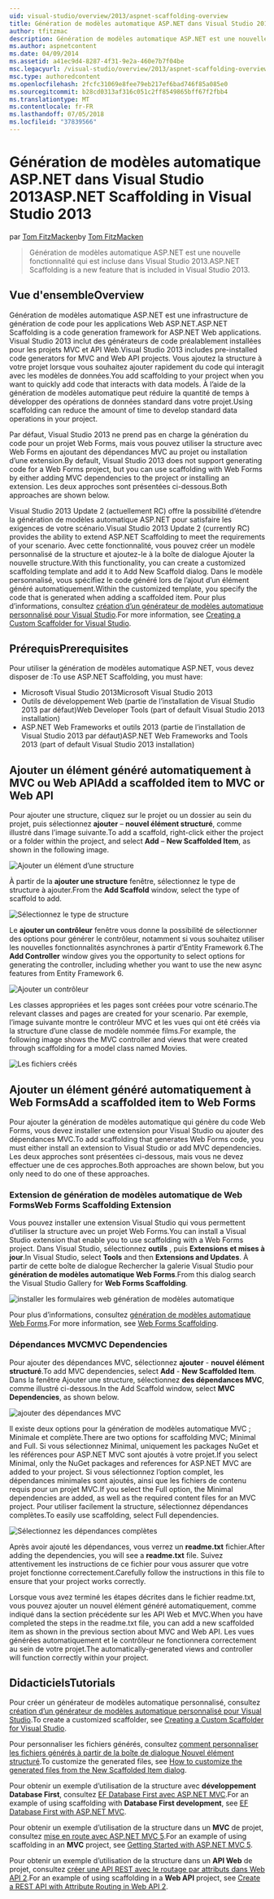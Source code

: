 ```yaml
---
uid: visual-studio/overview/2013/aspnet-scaffolding-overview
title: Génération de modèles automatique ASP.NET dans Visual Studio 2013 | Microsoft Docs
author: tfitzmac
description: Génération de modèles automatique ASP.NET est une nouvelle fonctionnalité qui est incluse dans Visual Studio 2013.
ms.author: aspnetcontent
ms.date: 04/09/2014
ms.assetid: a41ec9d4-8287-4f31-9e2a-460e7b7f04be
msc.legacyurl: /visual-studio/overview/2013/aspnet-scaffolding-overview
msc.type: authoredcontent
ms.openlocfilehash: 2fcfc31069e8fee79eb217ef6bad746f85a085e0
ms.sourcegitcommit: b28cd0313af316c051c2ff8549865bff67f2fbb4
ms.translationtype: MT
ms.contentlocale: fr-FR
ms.lasthandoff: 07/05/2018
ms.locfileid: "37839566"
---
```

<a name="aspnet-scaffolding-in-visual-studio-2013"></a><span data-ttu-id="b9033-103">Génération de modèles automatique ASP.NET dans Visual Studio 2013</span><span class="sxs-lookup"><span data-stu-id="b9033-103">ASP.NET Scaffolding in Visual Studio 2013</span></span>
====================
<span data-ttu-id="b9033-104">par [Tom FitzMacken](https://github.com/tfitzmac)</span><span class="sxs-lookup"><span data-stu-id="b9033-104">by [Tom FitzMacken](https://github.com/tfitzmac)</span></span>

> <span data-ttu-id="b9033-105">Génération de modèles automatique ASP.NET est une nouvelle fonctionnalité qui est incluse dans Visual Studio 2013.</span><span class="sxs-lookup"><span data-stu-id="b9033-105">ASP.NET Scaffolding is a new feature that is included in Visual Studio 2013.</span></span>


## <a name="overview"></a><span data-ttu-id="b9033-106">Vue d'ensemble</span><span class="sxs-lookup"><span data-stu-id="b9033-106">Overview</span></span>

<span data-ttu-id="b9033-107">Génération de modèles automatique ASP.NET est une infrastructure de génération de code pour les applications Web ASP.NET.</span><span class="sxs-lookup"><span data-stu-id="b9033-107">ASP.NET Scaffolding is a code generation framework for ASP.NET Web applications.</span></span> <span data-ttu-id="b9033-108">Visual Studio 2013 inclut des générateurs de code préalablement installées pour les projets MVC et API Web.</span><span class="sxs-lookup"><span data-stu-id="b9033-108">Visual Studio 2013 includes pre-installed code generators for MVC and Web API projects.</span></span> <span data-ttu-id="b9033-109">Vous ajoutez la structure à votre projet lorsque vous souhaitez ajouter rapidement du code qui interagit avec les modèles de données.</span><span class="sxs-lookup"><span data-stu-id="b9033-109">You add scaffolding to your project when you want to quickly add code that interacts with data models.</span></span> <span data-ttu-id="b9033-110">À l’aide de la génération de modèles automatique peut réduire la quantité de temps à développer des opérations de données standard dans votre projet.</span><span class="sxs-lookup"><span data-stu-id="b9033-110">Using scaffolding can reduce the amount of time to develop standard data operations in your project.</span></span>

<span data-ttu-id="b9033-111">Par défaut, Visual Studio 2013 ne prend pas en charge la génération du code pour un projet Web Forms, mais vous pouvez utiliser la structure avec Web Forms en ajoutant des dépendances MVC au projet ou installation d’une extension.</span><span class="sxs-lookup"><span data-stu-id="b9033-111">By default, Visual Studio 2013 does not support generating code for a Web Forms project, but you can use scaffolding with Web Forms by either adding MVC dependencies to the project or installing an extension.</span></span> <span data-ttu-id="b9033-112">Les deux approches sont présentées ci-dessous.</span><span class="sxs-lookup"><span data-stu-id="b9033-112">Both approaches are shown below.</span></span>

<span data-ttu-id="b9033-113">Visual Studio 2013 Update 2 (actuellement RC) offre la possibilité d’étendre la génération de modèles automatique ASP.NET pour satisfaire les exigences de votre scénario.</span><span class="sxs-lookup"><span data-stu-id="b9033-113">Visual Studio 2013 Update 2 (currently RC) provides the ability to extend ASP.NET Scaffolding to meet the requirements of your scenario.</span></span> <span data-ttu-id="b9033-114">Avec cette fonctionnalité, vous pouvez créer un modèle personnalisé de la structure et ajoutez-le à la boîte de dialogue Ajouter la nouvelle structure.</span><span class="sxs-lookup"><span data-stu-id="b9033-114">With this functionality, you can create a customized scaffolding template and add it to Add New Scaffold dialog.</span></span> <span data-ttu-id="b9033-115">Dans le modèle personnalisé, vous spécifiez le code généré lors de l’ajout d’un élément généré automatiquement.</span><span class="sxs-lookup"><span data-stu-id="b9033-115">Within the customized template, you specify the code that is generated when adding a scaffolded item.</span></span> <span data-ttu-id="b9033-116">Pour plus d’informations, consultez [création d’un générateur de modèles automatique personnalisé pour Visual Studio](https://go.microsoft.com/fwlink/p/?LinkId=395029).</span><span class="sxs-lookup"><span data-stu-id="b9033-116">For more information, see [Creating a Custom Scaffolder for Visual Studio](https://go.microsoft.com/fwlink/p/?LinkId=395029).</span></span>

## <a name="prerequisites"></a><span data-ttu-id="b9033-117">Prérequis</span><span class="sxs-lookup"><span data-stu-id="b9033-117">Prerequisites</span></span>

<span data-ttu-id="b9033-118">Pour utiliser la génération de modèles automatique ASP.NET, vous devez disposer de :</span><span class="sxs-lookup"><span data-stu-id="b9033-118">To use ASP.NET Scaffolding, you must have:</span></span>

- <span data-ttu-id="b9033-119">Microsoft Visual Studio 2013</span><span class="sxs-lookup"><span data-stu-id="b9033-119">Microsoft Visual Studio 2013</span></span>
- <span data-ttu-id="b9033-120">Outils de développement Web (partie de l’installation de Visual Studio 2013 par défaut)</span><span class="sxs-lookup"><span data-stu-id="b9033-120">Web Developer Tools (part of default Visual Studio 2013 installation)</span></span>
- <span data-ttu-id="b9033-121">ASP.NET Web Frameworks et outils 2013 (partie de l’installation de Visual Studio 2013 par défaut)</span><span class="sxs-lookup"><span data-stu-id="b9033-121">ASP.NET Web Frameworks and Tools 2013 (part of default Visual Studio 2013 installation)</span></span>

## <a name="add-a-scaffolded-item-to-mvc-or-web-api"></a><span data-ttu-id="b9033-122">Ajouter un élément généré automatiquement à MVC ou Web API</span><span class="sxs-lookup"><span data-stu-id="b9033-122">Add a scaffolded item to MVC or Web API</span></span>

<span data-ttu-id="b9033-123">Pour ajouter une structure, cliquez sur le projet ou un dossier au sein du projet, puis sélectionnez **ajouter** – **nouvel élément structuré**, comme illustré dans l’image suivante.</span><span class="sxs-lookup"><span data-stu-id="b9033-123">To add a scaffold, right-click either the project or a folder within the project, and select **Add** – **New Scaffolded Item**, as shown in the following image.</span></span>

![Ajouter un élément d’une structure](aspnet-scaffolding-overview/_static/image1.png)

<span data-ttu-id="b9033-125">À partir de la **ajouter une structure** fenêtre, sélectionnez le type de structure à ajouter.</span><span class="sxs-lookup"><span data-stu-id="b9033-125">From the **Add Scaffold** window, select the type of scaffold to add.</span></span>

![Sélectionnez le type de structure](aspnet-scaffolding-overview/_static/image2.png)

<span data-ttu-id="b9033-127">Le **ajouter un contrôleur** fenêtre vous donne la possibilité de sélectionner des options pour générer le contrôleur, notamment si vous souhaitez utiliser les nouvelles fonctionnalités asynchrones à partir d’Entity Framework 6.</span><span class="sxs-lookup"><span data-stu-id="b9033-127">The **Add Controller** window gives you the opportunity to select options for generating the controller, including whether you want to use the new async features from Entity Framework 6.</span></span>

![Ajouter un contrôleur](aspnet-scaffolding-overview/_static/image3.png)

<span data-ttu-id="b9033-129">Les classes appropriées et les pages sont créées pour votre scénario.</span><span class="sxs-lookup"><span data-stu-id="b9033-129">The relevant classes and pages are created for your scenario.</span></span> <span data-ttu-id="b9033-130">Par exemple, l’image suivante montre le contrôleur MVC et les vues qui ont été créés via la structure d’une classe de modèle nommée films.</span><span class="sxs-lookup"><span data-stu-id="b9033-130">For example, the following image shows the MVC controller and views that were created through scaffolding for a model class named Movies.</span></span>

![Les fichiers créés](aspnet-scaffolding-overview/_static/image4.png)

## <a name="add-a-scaffolded-item-to-web-forms"></a><span data-ttu-id="b9033-132">Ajouter un élément généré automatiquement à Web Forms</span><span class="sxs-lookup"><span data-stu-id="b9033-132">Add a scaffolded item to Web Forms</span></span>

<span data-ttu-id="b9033-133">Pour ajouter la génération de modèles automatique qui génère du code Web Forms, vous devez installer une extension pour Visual Studio ou ajouter des dépendances MVC.</span><span class="sxs-lookup"><span data-stu-id="b9033-133">To add scaffolding that generates Web Forms code, you must either install an extension to Visual Studio or add MVC dependencies.</span></span> <span data-ttu-id="b9033-134">Les deux approches sont présentées ci-dessous, mais vous ne devez effectuer une de ces approches.</span><span class="sxs-lookup"><span data-stu-id="b9033-134">Both approaches are shown below, but you only need to do one of these approaches.</span></span>

### <a name="web-forms-scaffolding-extension"></a><span data-ttu-id="b9033-135">Extension de génération de modèles automatique de Web Forms</span><span class="sxs-lookup"><span data-stu-id="b9033-135">Web Forms Scaffolding Extension</span></span>

<span data-ttu-id="b9033-136">Vous pouvez installer une extension Visual Studio qui vous permettent d’utiliser la structure avec un projet Web Forms.</span><span class="sxs-lookup"><span data-stu-id="b9033-136">You can install a Visual Studio extension that enable you to use scaffolding with a Web Forms project.</span></span> <span data-ttu-id="b9033-137">Dans Visual Studio, sélectionnez **outils** , puis **Extensions et mises à jour**.</span><span class="sxs-lookup"><span data-stu-id="b9033-137">In Visual Studio, select **Tools** and then **Extensions and Updates**.</span></span> <span data-ttu-id="b9033-138">À partir de cette boîte de dialogue Rechercher la galerie Visual Studio pour **génération de modèles automatique Web Forms**.</span><span class="sxs-lookup"><span data-stu-id="b9033-138">From this dialog search the Visual Studio Gallery for **Web Forms Scaffolding**.</span></span>

![installer les formulaires web génération de modèles automatique](aspnet-scaffolding-overview/_static/image5.png)

<span data-ttu-id="b9033-140">Pour plus d’informations, consultez [génération de modèles automatique Web Forms](https://go.microsoft.com/fwlink/p/?LinkId=396478).</span><span class="sxs-lookup"><span data-stu-id="b9033-140">For more information, see [Web Forms Scaffolding](https://go.microsoft.com/fwlink/p/?LinkId=396478).</span></span>

### <a name="mvc-dependencies"></a><span data-ttu-id="b9033-141">Dépendances MVC</span><span class="sxs-lookup"><span data-stu-id="b9033-141">MVC Dependencies</span></span>

<span data-ttu-id="b9033-142">Pour ajouter des dépendances MVC, sélectionnez **ajouter** - **nouvel élément structuré**.</span><span class="sxs-lookup"><span data-stu-id="b9033-142">To add MVC dependencies, select **Add** - **New Scaffolded Item**.</span></span> <span data-ttu-id="b9033-143">Dans la fenêtre Ajouter une structure, sélectionnez **des dépendances MVC**, comme illustré ci-dessous.</span><span class="sxs-lookup"><span data-stu-id="b9033-143">In the Add Scaffold window, select **MVC Dependencies**, as shown below.</span></span>

![ajouter des dépendances MVC](aspnet-scaffolding-overview/_static/image6.png)

<span data-ttu-id="b9033-145">Il existe deux options pour la génération de modèles automatique MVC ; Minimale et complète.</span><span class="sxs-lookup"><span data-stu-id="b9033-145">There are two options for scaffolding MVC; Minimal and Full.</span></span> <span data-ttu-id="b9033-146">Si vous sélectionnez Minimal, uniquement les packages NuGet et les références pour ASP.NET MVC sont ajoutés à votre projet.</span><span class="sxs-lookup"><span data-stu-id="b9033-146">If you select Minimal, only the NuGet packages and references for ASP.NET MVC are added to your project.</span></span> <span data-ttu-id="b9033-147">Si vous sélectionnez l’option complet, les dépendances minimales sont ajoutés, ainsi que les fichiers de contenu requis pour un projet MVC.</span><span class="sxs-lookup"><span data-stu-id="b9033-147">If you select the Full option, the Minimal dependencies are added, as well as the required content files for an MVC project.</span></span> <span data-ttu-id="b9033-148">Pour utiliser facilement la structure, sélectionnez dépendances complètes.</span><span class="sxs-lookup"><span data-stu-id="b9033-148">To easily use scaffolding, select Full dependencies.</span></span>

![Sélectionnez les dépendances complètes](aspnet-scaffolding-overview/_static/image7.png)

<span data-ttu-id="b9033-150">Après avoir ajouté les dépendances, vous verrez un **readme.txt** fichier.</span><span class="sxs-lookup"><span data-stu-id="b9033-150">After adding the dependencies, you will see a **readme.txt** file.</span></span> <span data-ttu-id="b9033-151">Suivez attentivement les instructions de ce fichier pour vous assurer que votre projet fonctionne correctement.</span><span class="sxs-lookup"><span data-stu-id="b9033-151">Carefully follow the instructions in this file to ensure that your project works correctly.</span></span>

<span data-ttu-id="b9033-152">Lorsque vous avez terminé les étapes décrites dans le fichier readme.txt, vous pouvez ajouter un nouvel élément généré automatiquement, comme indiqué dans la section précédente sur les API Web et MVC.</span><span class="sxs-lookup"><span data-stu-id="b9033-152">When you have completed the steps in the readme.txt file, you can add a new scaffolded item as shown in the previous section about MVC and Web API.</span></span> <span data-ttu-id="b9033-153">Les vues générées automatiquement et le contrôleur ne fonctionnera correctement au sein de votre projet.</span><span class="sxs-lookup"><span data-stu-id="b9033-153">The automatically-generated views and controller will function correctly within your project.</span></span>

## <a name="tutorials"></a><span data-ttu-id="b9033-154">Didacticiels</span><span class="sxs-lookup"><span data-stu-id="b9033-154">Tutorials</span></span>

<span data-ttu-id="b9033-155">Pour créer un générateur de modèles automatique personnalisé, consultez [création d’un générateur de modèles automatique personnalisé pour Visual Studio](https://go.microsoft.com/fwlink/p/?LinkId=395029).</span><span class="sxs-lookup"><span data-stu-id="b9033-155">To create a customized scaffolder, see [Creating a Custom Scaffolder for Visual Studio](https://go.microsoft.com/fwlink/p/?LinkId=395029).</span></span>

<span data-ttu-id="b9033-156">Pour personnaliser les fichiers générés, consultez [comment personnaliser les fichiers générés à partir de la boîte de dialogue Nouvel élément structuré](https://blogs.msdn.com/b/webdev/archive/2013/12/26/how-to-customize-the-generated-files-from-the-new-scaffolded-item-dialog.aspx).</span><span class="sxs-lookup"><span data-stu-id="b9033-156">To customize the generated files, see [How to customize the generated files from the New Scaffolded Item dialog](https://blogs.msdn.com/b/webdev/archive/2013/12/26/how-to-customize-the-generated-files-from-the-new-scaffolded-item-dialog.aspx).</span></span>

<span data-ttu-id="b9033-157">Pour obtenir un exemple d’utilisation de la structure avec **développement Database First**, consultez [EF Database First avec ASP.NET MVC](../../../mvc/overview/getting-started/database-first-development/setting-up-database.md).</span><span class="sxs-lookup"><span data-stu-id="b9033-157">For an example of using scaffolding with **Database First development**, see [EF Database First with ASP.NET MVC](../../../mvc/overview/getting-started/database-first-development/setting-up-database.md).</span></span>

<span data-ttu-id="b9033-158">Pour obtenir un exemple d’utilisation de la structure dans un **MVC** de projet, consultez [mise en route avec ASP.NET MVC 5](../../../mvc/overview/getting-started/introduction/getting-started.md).</span><span class="sxs-lookup"><span data-stu-id="b9033-158">For an example of using scaffolding in an **MVC** project, see [Getting Started with ASP.NET MVC 5](../../../mvc/overview/getting-started/introduction/getting-started.md).</span></span>

<span data-ttu-id="b9033-159">Pour obtenir un exemple d’utilisation de la structure dans un **API Web** de projet, consultez [créer une API REST avec le routage par attributs dans Web API 2](../../../web-api/overview/web-api-routing-and-actions/create-a-rest-api-with-attribute-routing.md).</span><span class="sxs-lookup"><span data-stu-id="b9033-159">For an example of using scaffolding in a **Web API** project, see [Create a REST API with Attribute Routing in Web API 2](../../../web-api/overview/web-api-routing-and-actions/create-a-rest-api-with-attribute-routing.md).</span></span>
